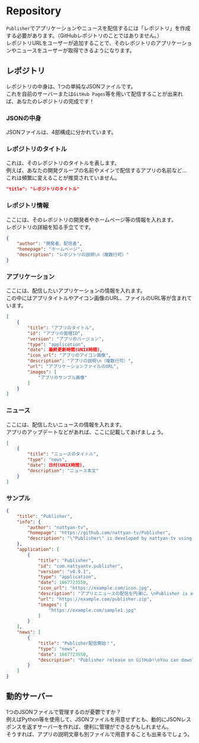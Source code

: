 # Repository
`Publisher`でアプリケーションやニュースを配信するには「レポジトリ」を作成する必要があります。（GitHubレポジトリのことではありません。）  
レポジトリURLをユーザーが追加することで、そのレポジトリのアプリケーションやニュースをユーザーが取得できるようになります。

## レポジトリ
レポジトリの中身は、1つの単純なJSONファイルです。  
これを自前のサーバーまたは`GitHub Pages`等を用いて配信することが出来れば、あなたのレポジトリの完成です！

### JSONの中身
JSONファイルは、4部構成に分かれています。

### レポジトリのタイトル
これは、そのレポジトリのタイトルを表します。  
例えば、あなたの開発グループの名前やメインで配信するアプリの名前など...  
これは頻繁に変えることが推奨されていません。

```json
"title": "レポジトリのタイトル"
```

### レポジトリ情報
ここには、そのレポジトリの開発者やホームページ等の情報を入れます。  
レポジトリの詳細を知る手立てです。

```json
{
    "author": "開発者、配信者",
    "homepage": "ホームページ",
    "description": "レポジトリの説明\n（複数行可）"
}
```

### アプリケーション
ここには、配信したいアプリケーションの情報を入れます。  
この中にはアプリタイトルやアイコン画像のURL、ファイルのURL等が含まれています。

```json
[
    {
        "title": "アプリのタイトル",
        "id": "アプリの管理ID",
        "version": "アプリのバージョン",
        "type": "application",
        "date": 最終更新時間(UNIX時間),
        "icon_url": "アプリのアイコン画像",
        "description": "アプリの説明\n（複数行可）",
        "url": "アプリケーションファイルのURL",
        "images": [
            "アプリのサンプル画像"
        ]
    }
]
```

### ニュース
ここには、配信したいニュースの情報を入れます。  
アプリのアップデートなどがあれば、ここに記載してあげましょう。

```json
[
    {
        "title": "ニュースのタイトル",
        "type": "news",
        "date": 日付(UNIX時間),
        "description": "ニュース本文"
    }
]
```


### サンプル

```json
{
    "title": "Publisher",
    "info": {
        "author": "nattyan-tv",
        "homepage": "https://github.com/nattyan-tv/Publisher",
        "description": "\"Publisher\" is developed by nattyan-tv using JavaScript(Electron)\nThanks for using!"
    },
    "application": [
        {
            "title": "Publisher",
            "id": "com.nattyantv.publisher",
            "version": "v0.9.1",
            "type": "application",
            "date": 1667723550,
            "icon_url": "https://example.com/icon.jpg",
            "description": "アプリとニュースの配信を円滑に。\nPublisher is easy to publish your application and news.",
            "url": "https://example.com/publisher.zip",
            "images": [
                "https://example.com/sample1.jpg"
            ]
        }
    ],
    "news": [
        {
            "title": "Publisher配信開始！",
            "type": "news",
            "date": 1667723550,
            "description": "Publisher release on GitHub!\nYou can download this application on GitHub Release"
        }
    ]
}
```

## 動的サーバー
1つのJSONファイルで管理するのが憂鬱ですか？  
例えばPython等を使用して、JSONファイルを用意せずとも、動的にJSONレスポンスを返すサーバーを作れば、便利に管理ができるかもしれません。  
そうすれば、アプリの説明文章も別ファイルで用意することも出来るでしょう。

